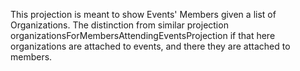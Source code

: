 This projection is meant to show Events' Members given a list of Organizations.
The distinction from similar projection organizationsForMembersAttendingEventsProjection if that here organizations are attached to events, and there they are attached to members. 